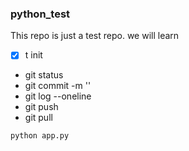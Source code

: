 ### python_test

This repo is just a test repo.
we will learn 

- [x] t init
- git status
- git commit -m ''
- git log --oneline
- git push
- git pull


```
python app.py
```